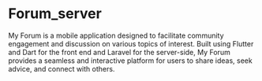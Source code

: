 # Forum_server
My Forum is a mobile application designed to facilitate community engagement and discussion on various topics of interest. Built using Flutter and Dart for the front end and Laravel for the server-side, My Forum provides a seamless and interactive platform for users to share ideas, seek advice, and connect with others.
